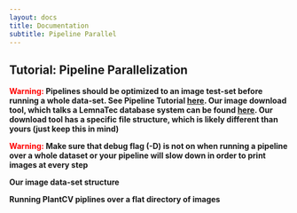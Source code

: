 ```yaml
---
layout: docs
title: Documentation
subtitle: Pipeline Parallel
---
```


## Tutorial: Pipeline Parallelization

**<font color='red'>Warning:</font> Pipelines should be optimized to an image test-set before running a whole data-set.
See Pipeline Tutorial [here](http://plantcv.danforthcenter.org/pages/documentation/function_docs/vis_tutorial.html).
Our image download tool, which talks a LemnaTec database system can be found [here](https://github.com/danforthcenter/PhenoFront).
Our download tool has a specific file structure, which is likely different than yours (just keep this in mind)**

**<font color='red'>Warning:</font> Make sure that debug flag (-D) is not on when running a pipeline over a whole dataset
or your pipeline will slow down in order to print images at every step**  

**Our image data-set structure**

**Running PlantCV piplines over a flat directory of images**


